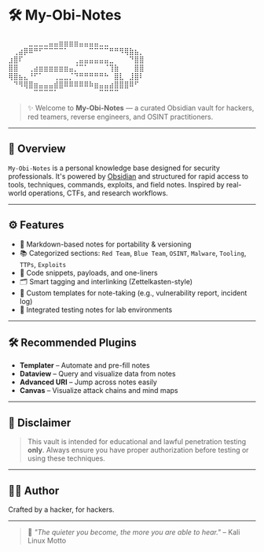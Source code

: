 # 🛠️ My-Obi-Notes

⠀⠀⠀⠀⣀⣀⣀⣀⣤⣤⣶⣶⣶⣶⣤⣤⣤⣤⣀⣀⠀⠀⠀⠀⠀⠀  
⠀⢀⣴⡿⠿⠛⠋⠉⠉⠉⠉⠁⠀⠀⠀⠀⠉⠉⠉⠉⠛⠛⠻⢿⣷⣦⡀  
⣰⣿⠏⠀⠀⠀⠀⠀⠀⠀⠀⠀⠀⢀⣤⣤⣤⣤⣤⣤⣀⠀⠀⠀⠙⣿⣿  
⣿⣿⠀⠀⢀⣴⣶⣶⣶⣶⣶⣶⣤⡈⠉⠁⠀⠀⠀⠈⢹⣷⠀⠀⠀⣿⣿  
⢿⣿⣦⣄⠘⠋⠁⠀⠀⢀⣀⣀⡈⠙⠛⠛⠛⠛⠛⠓⠀⣿⣇⠀⣸⣿⠇  
⠀⠙⠻⢿⣿⣶⣤⣤⣤⣾⣿⠿⠿⠿⠿⠿⠷⣶⣤⣤⣴⣿⣿⣿⠿⠋⠀  
⠀⠀⠀⠀⠀⠉⠉⠉⠉⠁⠀⠀⠀⠀⠀⠀⠀⠀⠉⠉⠉⠉⠀⠀⠀⠀⠀


> ✨ Welcome to **My-Obi-Notes** — a curated Obsidian vault for hackers, red teamers, reverse engineers, and OSINT practitioners.

---

## 📁 Overview

`My-Obi-Notes` is a personal knowledge base designed for security professionals. It's powered by [Obsidian](https://obsidian.md) and structured for rapid access to tools, techniques, commands, exploits, and field notes. Inspired by real-world operations, CTFs, and research workflows.

---
## ⚙️ Features

- 🧠 Markdown-based notes for portability & versioning  
- 📚 Categorized sections: `Red Team`, `Blue Team`, `OSINT`, `Malware`, `Tooling`, `TTPs`, `Exploits`  
- 🧩 Code snippets, payloads, and one-liners  
- 🗂️ Smart tagging and interlinking (Zettelkasten-style)  
- 🚀 Custom templates for note-taking (e.g., vulnerability report, incident log)  
- 🧪 Integrated testing notes for lab environments  

---

## 🛠️ Recommended Plugins

- **Templater** – Automate and pre-fill notes  
- **Dataview** – Query and visualize data from notes  
- **Advanced URI** – Jump across notes easily  
- **Canvas** – Visualize attack chains and mind maps  

---
## 🚨 Disclaimer

> This vault is intended for educational and lawful penetration testing **only**. Always ensure you have proper authorization before testing or using these techniques.

---

## 👨‍💻 Author

Crafted by a hacker, for hackers.  

---

> 🧠 _"The quieter you become, the more you are able to hear."_ – Kali Linux Motto
